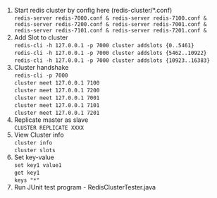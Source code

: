 1. Start redis cluster by config here (redis-cluster/*.conf)  
`redis-server redis-7000.conf & redis-server redis-7100.conf & redis-server redis-7200.conf & redis-server redis-7001.conf & redis-server redis-7101.conf & redis-server redis-7201.conf &`  
2. Add Slot to cluster  
`redis-cli -h 127.0.0.1 -p 7000 cluster addslots {0..5461}`  
`redis-cli -h 127.0.0.1 -p 7000 cluster addslots {5462..10922}`  
`redis-cli -h 127.0.0.1 -p 7000 cluster addslots {10923..16383}`  
3. Cluster handshake  
`redis-cli -p 7000`  
`cluster meet 127.0.0.1 7100`  
`cluster meet 127.0.0.1 7200`  
`cluster meet 127.0.0.1 7001`  
`cluster meet 127.0.0.1 7101`  
`cluster meet 127.0.0.1 7201`  
4. Replicate master as slave  
`CLUSTER REPLICATE XXXX`  
5. View Cluster info  
`cluster info`  
`cluster slots`  
6. Set key-value  
`set key1 value1`  
`get key1`  
`keys "*"`  
7. Run JUnit test program - RedisClusterTester.java